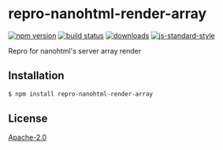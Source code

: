 # repro-nanohtml-render-array
[![npm version][2]][3] [![build status][4]][5]
[![downloads][8]][9] [![js-standard-style][10]][11]

Repro for nanohtml's server array render

## Installation
```sh
$ npm install repro-nanohtml-render-array
```

## License
[Apache-2.0](./LICENSE)

[0]: https://img.shields.io/badge/stability-experimental-orange.svg?style=flat-square
[1]: https://nodejs.org/api/documentation.html#documentation_stability_index
[2]: https://img.shields.io/npm/v/repro-nanohtml-render-array.svg?style=flat-square
[3]: https://npmjs.org/package/repro-nanohtml-render-array
[4]: https://img.shields.io/travis/yoshuawuyts/repro-nanohtml-render-array/master.svg?style=flat-square
[5]: https://travis-ci.org/yoshuawuyts/repro-nanohtml-render-array
[6]: https://img.shields.io/codecov/c/github/yoshuawuyts/repro-nanohtml-render-array/master.svg?style=flat-square
[7]: https://codecov.io/github/yoshuawuyts/repro-nanohtml-render-array
[8]: http://img.shields.io/npm/dm/repro-nanohtml-render-array.svg?style=flat-square
[9]: https://npmjs.org/package/repro-nanohtml-render-array
[10]: https://img.shields.io/badge/code%20style-standard-brightgreen.svg?style=flat-square
[11]: https://github.com/feross/standard
